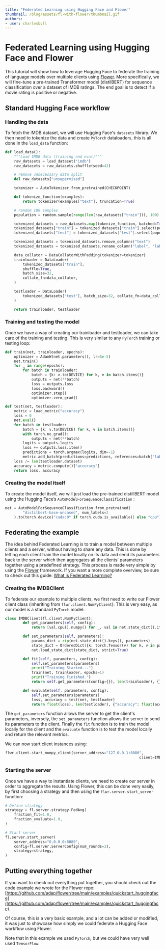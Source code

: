 ```yaml
---
title: "Federated Learning using Hugging Face and Flower" 
thumbnail: /blog/assets/fl-with-flower/thumbnail.gif
authors:
- user: charlesbvll
---
```


# Federated Learning using Hugging Face and Flower

<!-- {blog_metadata} -->
<!-- {authors} -->

This tutorial will show how to leverage Hugging Face to federate the training of language models over multiple clients using [Flower](https://flower.dev/). More specifically, we will fine-tune a pre-trained Transformer model (distilBERT) for sequence classification over a dataset of IMDB ratings. The end goal is to detect if a movie rating is positive or negative.

## Standard Hugging Face workflow

### Handling the data

To fetch the IMDB dataset, we will use Hugging Face's `datasets` library. We then need to tokenize the data and create `PyTorch` dataloaders, this is all done in the `load_data` function:

```python
def load_data():
    """Load IMDB data (training and eval)"""
    raw_datasets = load_dataset("imdb")
    raw_datasets = raw_datasets.shuffle(seed=42)

    # remove unnecessary data split
    del raw_datasets["unsupervised"]

    tokenizer = AutoTokenizer.from_pretrained(CHECKPOINT)

    def tokenize_function(examples):
        return tokenizer(examples["text"], truncation=True)

    # random 100 samples
    population = random.sample(range(len(raw_datasets["train"])), 100)

    tokenized_datasets = raw_datasets.map(tokenize_function, batched=True)
    tokenized_datasets["train"] = tokenized_datasets["train"].select(population)
    tokenized_datasets["test"] = tokenized_datasets["test"].select(population)

    tokenized_datasets = tokenized_datasets.remove_columns("text")
    tokenized_datasets = tokenized_datasets.rename_column("label", "labels")

    data_collator = DataCollatorWithPadding(tokenizer=tokenizer)
    trainloader = DataLoader(
        tokenized_datasets["train"],
        shuffle=True,
        batch_size=32,
        collate_fn=data_collator,
    )

    testloader = DataLoader(
        tokenized_datasets["test"], batch_size=32, collate_fn=data_collator
    )

    return trainloader, testloader
```

### Training and testing the model

Once we have a way of creating our trainloader and testloader, we can take care of the training and testing. This is very similar to any `PyTorch` training or testing loop:

```python
def train(net, trainloader, epochs):
    optimizer = AdamW(net.parameters(), lr=5e-5)
    net.train()
    for _ in range(epochs):
        for batch in trainloader:
            batch = {k: v.to(DEVICE) for k, v in batch.items()}
            outputs = net(**batch)
            loss = outputs.loss
            loss.backward()
            optimizer.step()
            optimizer.zero_grad()

def test(net, testloader):
    metric = load_metric("accuracy")
    loss = 0
    net.eval()
    for batch in testloader:
        batch = {k: v.to(DEVICE) for k, v in batch.items()}
        with torch.no_grad():
            outputs = net(**batch)
        logits = outputs.logits
        loss += outputs.loss.item()
        predictions = torch.argmax(logits, dim=-1)
        metric.add_batch(predictions=predictions, references=batch["labels"])
    loss /= len(testloader.dataset)
    accuracy = metric.compute()["accuracy"]
    return loss, accuracy
```

### Creating the model itself

To create the model itself, we will just load the pre-trained distillBERT model using the Hugging Face’s `AutoModelForSequenceClassification` :

```python
net = AutoModelForSequenceClassification.from_pretrained(
        "distilbert-base-uncased", num_labels=2
    ).to(torch.device("cuda:0" if torch.cuda.is_available() else "cpu"))
```

## Federating the example

The idea behind Federated Learning is to train a model between multiple clients and a server, without having to share any data. This is done by letting each client train the model locally on its data and send its parameters back to the server which then aggregates all the clients’ parameters together using a predefined strategy. This process is made very simple by using the [Flower](https://github.com/adap/flower) framework. If you want a more complete overview, be sure to check out this guide: [What is Federated Learning?](https://flower.dev/docs/tutorial/Flower-0-What-is-FL.html)

### Creating the IMDBClient

To federate our example to multiple clients, we first need to write our Flower client class (inheriting from `flwr.client.NumPyClient`). This is very easy, as our model is a standard `PyTorch` model:

```python
class IMDBClient(fl.client.NumPyClient):
        def get_parameters(self, config):
            return [val.cpu().numpy() for _, val in net.state_dict().items()]

        def set_parameters(self, parameters):
            params_dict = zip(net.state_dict().keys(), parameters)
            state_dict = OrderedDict({k: torch.Tensor(v) for k, v in params_dict})
            net.load_state_dict(state_dict, strict=True)

        def fit(self, parameters, config):
            self.set_parameters(parameters)
            print("Training Started...")
            train(net, trainloader, epochs=1)
            print("Training Finished.")
            return self.get_parameters(config={}), len(trainloader), {}

        def evaluate(self, parameters, config):
            self.set_parameters(parameters)
            loss, accuracy = test(net, testloader)
            return float(loss), len(testloader), {"accuracy": float(accuracy)}
```

The `get_parameters` function allows the server to get the client's parameters, inversely, the `set_parameters` function allows the server to send its parameters to the client. Finally the `fit` function is to train the model locally for the client and the `evaluate` function is to test the model locally and return the relevant metrics. 

We can now start client instances using:

```python
flwr.client.start_numpy_client(server_address="127.0.0.1:8080", 
															 client=IMDBClient())
```

### Starting the server

Once we have a way to instantiate clients, we need to create our server in order to aggregate the results. Using Flower, this can be done very easily, by first choosing a strategy and then using the `flwr.server.start_server` function:

```python
# Define strategy
strategy = fl.server.strategy.FedAvg(
    fraction_fit=1.0,
    fraction_evaluate=1.0,
)

# Start server
fl.server.start_server(
    server_address="0.0.0.0:8080",
    config=fl.server.ServerConfig(num_rounds=3),
    strategy=strategy,
)
```

## Putting everything together

If you want to check out everything put together, you should check out the code example we wrote for the Flower repo: [https://github.com/adap/flower/tree/main/examples/quickstart_huggingface](https://github.com/adap/flower/tree/main/examples/quickstart_huggingface). 

Of course, this is a very basic example, and a lot can be added or modified, it was just to showcase how simply we could federate a Hugging Face workflow using Flower.

Note that in this example we used `PyTorch`, but we could have very well used `TensorFlow`.